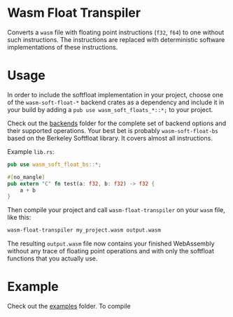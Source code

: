 # Wasm Float Transpiler

Converts a `wasm` file with floating point instructions (`f32`, `f64`) to one without such instructions.
The instructions are replaced with deterministic software implementations of these instructions.

# Usage

In order to include the softfloat implementation in your project,
choose one of the `wasm-soft-float-*` backend crates as a dependency and include it in your build by adding a
`pub use wasm_soft_floats_*::*;` to your project.

Check out the [backends](./backends) folder for the complete set of backend options and their supported operations.
Your best bet is probably `wasm-soft-float-bs` based on the Berkeley Softfloat library. It covers almost all instructions.

Example `lib.rs`:
```rust
pub use wasm_soft_float_bs::*;

#[no_mangle]
pub extern "C" fn test(a: f32, b: f32) -> f32 {
    a + b
}
```

Then compile your project and call `wasm-float-transpiler` on your `wasm` file, like this:
```bash
wasm-float-transpiler my_project.wasm output.wasm
```
The resulting `output.wasm` file now contains your finished WebAssembly without any trace of floating
point operations and with only the softfloat functions that you actually use.

# Example

Check out the [examples](./examples) folder.
To compile 